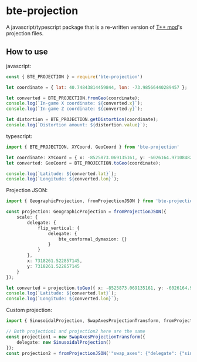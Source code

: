 
# bte-projection

A javascript/typescript package that is a re-written version of [T++ mod](https://github.com/BuildTheEarth/terraplusplus)'s projection files.

## How to use

javascript:

```js
const { BTE_PROJECTION } = require('bte-projection')

let coordinate = { lat: 40.74843814459844, lon: -73.98566440289457 };

let converted = BTE_PROJECTION.fromGeo(coordinate);
console.log(`In-game X coordinate: ${converted.x}`);
console.log(`In-game Z coordinate: ${converted.y}`);

let distortion = BTE_PROJECTION.getDistortion(coordinate);
console.log(`Distortion amount: ${distortion.value}`);
```

typescript:

```ts
import { BTE_PROJECTION, XYCoord, GeoCoord } from 'bte-projection'

let coordinate: XYCoord = { x: -8525873.069135161, y: -6026164.9710848285 };
let converted: GeoCoord = BTE_PROJECTION.toGeo(coordinate);

console.log(`Latitude: ${converted.lat}`);
console.log(`Longitude: ${converted.lon}`);
```

Projection JSON:

```ts
import { GeographicProjection, fromProjectionJSON } from 'bte-projection'

const projection: GeographicProjection = fromProjectionJSON({
    scale: {
        delegate: {
            flip_vertical: {
                delegate: {
                    bte_conformal_dymaxion: {}
                }
            }
        },
        x: 7318261.522857145,
        y: 7318261.522857145
    }
});

let converted = projection.toGeo({ x: -8525873.069135161, y: -6026164.9710848285 });
console.log(`Latitude: ${converted.lat}`);
console.log(`Longitude: ${converted.lon}`);
```

Custom projection:

```ts
import { SinusoidalProjection, SwapAxesProjectionTransform, fromProjectionJSON } from 'bte-projection'

// Both projection1 and projection2 here are the same
const projection1 = new SwapAxesProjectionTransform({
    delegate: new SinusoidalProjection()
});
const projection2 = fromProjectionJSON('"swap_axes": {"delegate": {"sinusoidal": {}}}');
```
